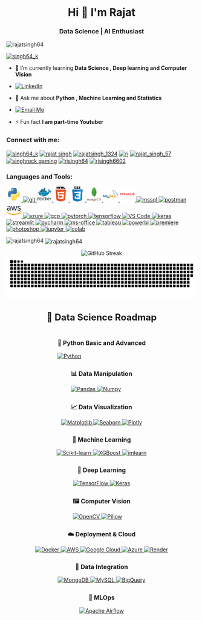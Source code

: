 <h1 align="center">Hi 👋 I'm Rajat</h1>
<h3 align="center">Data Science | AI Enthusiast</h3>

<p align="left"> <img src="https://komarev.com/ghpvc/?username=rajatsingh64&label=Profile%20views&color=0e75b6&style=flat" alt="rajatsingh64" /> </p>

<p align="left"> <a href="https://twitter.com/singh64_k" target="blank"><img src="https://img.shields.io/twitter/follow/singh64_k?logo=twitter&style=for-the-badge" alt="singh64_k" /></a> </p>

- 🌱 I’m currently learning **Data Science , Deep learning and Computer Vision**

- [![LinkedIn](https://img.shields.io/badge/LinkedIn-Connect-0077B5?style=for-the-badge&logo=linkedin&logoColor=white)](https://www.linkedin.com/in/rajat-singh-292124240)

- 💬 Ask me about **Python , Machine Learning and Statistics**

- [![Email Me](https://img.shields.io/badge/Email-rajat.k.singh64@gmail.com-D14836?style=for-the-badge&logo=gmail&logoColor=white)](mailto:rajat.k.singh64@gmail.com)

- ⚡ Fun fact **I am part-time Youtuber**

<h3 align="left">Connect with me:</h3>
<p align="left">
<a href="https://twitter.com/singh64_k" target="blank"><img align="center" src="https://raw.githubusercontent.com/rahuldkjain/github-profile-readme-generator/master/src/images/icons/Social/twitter.svg" alt="singh64_k" height="30" width="40" /></a>
<a href="https://linkedin.com/in/rajat singh" target="blank"><img align="center" src="https://raw.githubusercontent.com/rahuldkjain/github-profile-readme-generator/master/src/images/icons/Social/linked-in-alt.svg" alt="rajat singh" height="30" width="40" /></a>
<a href="https://kaggle.com/rajatsingh_1324" target="blank"><img align="center" src="https://raw.githubusercontent.com/rahuldkjain/github-profile-readme-generator/master/src/images/icons/Social/kaggle.svg" alt="rajatsingh_1324" height="30" width="40" /></a>
<a href="https://fb.com/rj" target="blank"><img align="center" src="https://raw.githubusercontent.com/rahuldkjain/github-profile-readme-generator/master/src/images/icons/Social/facebook.svg" alt="rj" height="30" width="40" /></a>
<a href="https://instagram.com/rajat_singh_57" target="blank"><img align="center" src="https://raw.githubusercontent.com/rahuldkjain/github-profile-readme-generator/master/src/images/icons/Social/instagram.svg" alt="rajat_singh_57" height="30" width="40" /></a>
<a href="https://www.youtube.com/c/singhrock gaming" target="blank"><img align="center" src="https://raw.githubusercontent.com/rahuldkjain/github-profile-readme-generator/master/src/images/icons/Social/youtube.svg" alt="singhrock gaming" height="30" width="40" /></a>
<a href="https://www.leetcode.com/rjsingh64" target="blank"><img align="center" src="https://raw.githubusercontent.com/rahuldkjain/github-profile-readme-generator/master/src/images/icons/Social/leet-code.svg" alt="rjsingh64" height="30" width="40" /></a>
<a href="https://discord.gg/rjsingh6602" target="blank"><img align="center" src="https://raw.githubusercontent.com/rahuldkjain/github-profile-readme-generator/master/src/images/icons/Social/discord.svg" alt="rjsingh6602" height="30" width="40" /></a>
</p>

<h3 align="left">Languages and Tools:</h3>
<p align="left">
  <!-- Python -->
  <a href="https://www.python.org" target="_blank" rel="noreferrer">
    <img src="https://raw.githubusercontent.com/devicons/devicon/master/icons/python/python-original.svg" alt="python" width="40" height="40"/>
  </a> 
  <!-- Git -->
  <a href="https://www.git-scm.com/" target="_blank" rel="noreferrer">
    <img src="https://www.vectorlogo.zone/logos/git-scm/git-scm-icon.svg" alt="git" width="40" height="40"/>
  </a> 
  <!-- Docker -->
  <a href="https://www.docker.com/" target="_blank" rel="noreferrer">
    <img src="https://raw.githubusercontent.com/devicons/devicon/master/icons/docker/docker-original-wordmark.svg" alt="docker" width="40" height="40"/>
  </a>
  <!-- HTML -->
  <a href="https://www.w3.org/html/" target="_blank" rel="noreferrer">
    <img src="https://raw.githubusercontent.com/devicons/devicon/master/icons/html5/html5-original-wordmark.svg" alt="html5" width="40" height="40"/>
  </a>
  <!-- CSS -->
  <a href="https://www.w3schools.com/css/" target="_blank" rel="noreferrer">
    <img src="https://raw.githubusercontent.com/devicons/devicon/master/icons/css3/css3-original-wordmark.svg" alt="css3" width="40" height="40"/>
  </a> 
  <!-- MongoDB -->
  <a href="https://www.mongodb.com/" target="_blank" rel="noreferrer">
    <img src="https://raw.githubusercontent.com/devicons/devicon/master/icons/mongodb/mongodb-original-wordmark.svg" alt="mongodb" width="40" height="40"/>
  </a> 
  <!-- MySQL -->
  <a href="https://www.mysql.com/" target="_blank" rel="noreferrer">
    <img src="https://raw.githubusercontent.com/devicons/devicon/master/icons/mysql/mysql-original-wordmark.svg" alt="mysql" width="40" height="40"/>
  </a>
  <!-- Oracle -->
  <a href="https://www.oracle.com/" target="_blank" rel="noreferrer">
    <img src="https://raw.githubusercontent.com/devicons/devicon/master/icons/oracle/oracle-original.svg" alt="oracle" width="40" height="40"/>
  </a>
  <!-- SQL Server -->
  <a href="https://www.microsoft.com/en-us/sql-server" target="_blank" rel="noreferrer">
    <img src="https://www.svgrepo.com/show/303229/microsoft-sql-server-logo.svg" alt="mssql" width="40" height="40"/>
</a> 
 <!-- Postman -->
  <a href="https://postman.com" target="_blank" rel="noreferrer">
    <img src="https://www.vectorlogo.zone/logos/getpostman/getpostman-icon.svg" alt="postman" width="40" height="40"/>
  </a>
  <!-- AWS -->
  <a href="https://aws.amazon.com" target="_blank" rel="noreferrer">
    <img src="https://raw.githubusercontent.com/devicons/devicon/master/icons/amazonwebservices/amazonwebservices-original-wordmark.svg" alt="aws" width="40" height="40"/>
  </a>
  <!-- Azure -->
  <a href="https://azure.microsoft.com/en-in/" target="_blank" rel="noreferrer">
    <img src="https://www.vectorlogo.zone/logos/microsoft_azure/microsoft_azure-icon.svg" alt="azure" width="40" height="40"/>
  </a>
  <!-- GCP -->
  <a href="https://cloud.google.com" target="_blank" rel="noreferrer">
    <img src="https://www.vectorlogo.zone/logos/google_cloud/google_cloud-icon.svg" alt="gcp" width="40" height="40"/>
  </a>
  <!-- PyTorch -->
  <a href="https://pytorch.org/" target="_blank" rel="noreferrer">
    <img src="https://www.vectorlogo.zone/logos/pytorch/pytorch-icon.svg" alt="pytorch" width="40" height="40"/>
  </a> 
 <!-- TensorFlow -->
  <a href="https://www.tensorflow.org" target="_blank" rel="noreferrer">
    <img src="https://www.vectorlogo.zone/logos/tensorflow/tensorflow-icon.svg" alt="tensorflow" width="40" height="40"/>
  </a> 
<!-- Visual Studio Code -->
<a href="https://code.visualstudio.com" target="_blank" rel="noreferrer">
  <img src="https://www.vectorlogo.zone/logos/visualstudio_code/visualstudio_code-icon.svg" alt="VS Code" width="40" height="40"/>
</a>
<!-- Keras -->
<a href="https://keras.io" target="_blank" rel="noreferrer">
  <img src="https://encrypted-tbn0.gstatic.com/images?q=tbn:ANd9GcSn3G7aNWlBFrxvcqPJlFkdUqQ3mSxFokba9g&s" alt="keras" width="40" height="40"/>
</a>
<!-- Streamlit -->
<a href="https://streamlit.io" target="_blank" rel="noreferrer">
  <img src="https://icon.icepanel.io/Technology/svg/Streamlit.svg" alt="streamlit" width="40" height="40"/>
</a>
<!-- PyCharm -->
<a href="https://www.jetbrains.com/pycharm/" target="_blank" rel="noreferrer">
  <img src="https://e7.pngegg.com/pngimages/211/917/png-clipart-pycharm-integrated-development-environment-jetbrains-intellij-idea-python-others-miscellaneous-angle.png" alt="pycharm" width="40" height="40"/>
</a>
<!-- MS Office -->
<a href="https://www.microsoft.com/en-us/microsoft-365" target="_blank" rel="noreferrer">
  <img src="https://i.pinimg.com/736x/93/6d/6a/936d6adc03927c1e2b386060e222c918.jpg" alt="ms-office" width="40" height="40"/>
</a>
<!-- Tableau -->
<a href="https://www.tableau.com/" target="_blank" rel="noreferrer">
  <img src="https://miro.medium.com/v2/resize:fit:1400/0*UcvDXUMq8onpVRZO.png" alt="tableau" width="40" height="40"/>
</a>
<!-- Power BI -->
<a href="https://powerbi.microsoft.com/" target="_blank" rel="noreferrer">
  <img src="https://cdn.prod.website-files.com/625447c67b621ab49bb7e3e5/6511e68a7e4c9e3b113990da_6442b779e4e03d774e078fa6_power-bi-icon-logo-E1B451ED39-seeklogo.com.png" alt="powerbi" width="40" height="40"/>
</a>
<!-- Adobe Premiere Pro -->
<a href="https://www.adobe.com/products/premiere.html" target="_blank" rel="noreferrer">
  <img src="https://w7.pngwing.com/pngs/616/284/png-transparent-adobe-premiere-pro-macos-bigsur-icon-thumbnail.png" alt="premiere" width="40" height="40"/>
</a>
<!-- Adobe Photoshop -->
<a href="https://www.adobe.com/products/photoshop.html" target="_blank" rel="noreferrer">
  <img src="https://upload.wikimedia.org/wikipedia/commons/thumb/a/af/Adobe_Photoshop_CC_icon.svg/640px-Adobe_Photoshop_CC_icon.svg.png" alt="photoshop" width="40" height="40"/>
</a>
<!-- Jupyter Notebook -->
<a href="https://jupyter.org/" target="_blank" rel="noreferrer">
  <img src="https://www.vectorlogo.zone/logos/jupyter/jupyter-icon.svg" alt="jupyter" width="40" height="40"/>
</a>
<!-- Google Colab -->
<a href="https://colab.research.google.com/" target="_blank" rel="noreferrer">
  <img src="https://colab.research.google.com/img/colab_favicon_256px.png" alt="colab" width="40" height="40"/>
</a>
</p>

<p><img align="left" src="https://github-readme-stats.vercel.app/api/top-langs?username=rajatsingh64&show_icons=true&locale=en&layout=compact" alt="rajatsingh64" /></p>

<p>&nbsp;<img align="center" src="https://github-readme-stats.vercel.app/api?username=rajatsingh64&show_icons=true&locale=en" alt="rajatsingh64" /></p>

<div align="center">
  <img src="https://streak-stats.demolab.com/?user=rajatsingh64" alt="GitHub Streak" />
</div>

<div align="center">
    <img src="https://github.com/Rajatsingh64/Rajatsingh64/blob/output/github-snake.svg" alt="GitHub Snake Animation">
</div>
<h2 style="text-align: center; font-size: 24px;">🚀 Data Science Roadmap</h2>

<div style="display: flex; flex-direction: column; align-items: center; gap: 5px;">

  <!-- Python Basics and Advance-->
  <div>
    <h3 style="font-size: 16px; text-align: center;">🐍 Python Basic and Advanced </h3>
    <a href="https://www.python.org">
      <img src="https://img.shields.io/badge/Python-blue?style=flat&logo=python&logoColor=white" alt="Python" style="height: 30px; width: 120px;">
    </a>
  </div>
  
  <!-- Data Manipulation -->
  <div>
    <h3 style="font-size: 16px; text-align: center;">📊 Data Manipulation</h3>
    <a href="https://pandas.pydata.org">
      <img src="https://img.shields.io/badge/Pandas-green?style=flat&logo=pandas&logoColor=white" alt="Pandas" style="height: 30px; width: 120px;">
    </a>
    <a href="https://numpy.org">
      <img src="https://img.shields.io/badge/Numpy-lightgreen?style=flat&logo=numpy&logoColor=white" alt="Numpy" style="height: 30px; width: 120px;">
    </a>
  </div>

  <!-- Data Visualization -->
  <div>
    <h3 style="font-size: 16px; text-align: center;">📈 Data Visualization</h3>
    <a href="https://matplotlib.org">
      <img src="https://img.shields.io/badge/Matplotlib-blue?style=flat&logo=matplotlib&logoColor=white" alt="Matplotlib" style="height: 30px; width: 120px;">
    </a>
    <a href="https://seaborn.pydata.org">
      <img src="https://img.shields.io/badge/Seaborn-darkblue?style=flat&logo=seaborn&logoColor=white" alt="Seaborn" style="height: 30px; width: 120px;">
    </a>
    <a href="https://plotly.com">
      <img src="https://img.shields.io/badge/Plotly-blue?style=flat&logo=plotly&logoColor=white" alt="Plotly" style="height: 30px; width: 120px;">
    </a>
  </div>

  <!-- Machine Learning -->
  <div>
    <h3 style="font-size: 16px; text-align: center;">🧠 Machine Learning</h3>
    <a href="https://scikit-learn.org">
      <img src="https://img.shields.io/badge/Scikit--learn-yellow?style=flat&logo=scikit-learn&logoColor=white" alt="Scikit-learn" style="height: 30px; width: 120px;">
    </a>
    <a href="https://xgboost.ai">
      <img src="https://img.shields.io/badge/XGBoost-red?style=flat&logo=xgboost&logoColor=white" alt="XGBoost" style="height: 30px; width: 120px;">
    </a>
    <a href="https://imbalanced-learn.org">
      <img src="https://img.shields.io/badge/imblearn-blue?style=flat&logo=python&logoColor=white" alt="imlearn" style="height: 30px; width: 120px;">
    </a>
  </div>

  <!-- Deep Learning -->
  <div>
    <h3 style="font-size: 16px; text-align: center;">🤖 Deep Learning</h3>
    <a href="https://www.tensorflow.org">
      <img src="https://img.shields.io/badge/TensorFlow-orange?style=flat&logo=tensorflow&logoColor=white" alt="TensorFlow" style="height: 30px; width: 120px;">
    </a>
    <a href="https://keras.io">
      <img src="https://img.shields.io/badge/Keras-darkorange?style=flat&logo=keras&logoColor=white" alt="Keras" style="height: 30px; width: 120px;">
    </a>
  </div>

  <!-- Computer Vision -->
  <div>
    <h3 style="font-size: 16px; text-align: center;">🖼️ Computer Vision</h3>
    <a href="https://opencv.org">
      <img src="https://img.shields.io/badge/OpenCV-purple?style=flat&logo=opencv&logoColor=white" alt="OpenCV" style="height: 30px; width: 120px;">
    </a>
    <a href="https://python-pillow.org">
      <img src="https://img.shields.io/badge/Pillow-purple?style=flat&logo=pillow&logoColor=white" alt="Pillow" style="height: 30px; width: 120px;">
    </a>
  </div>

  <!-- Cloud & Deployment -->
  <div>
    <h3 style="font-size: 16px; text-align: center;">☁️ Deployment & Cloud</h3>
    <a href="https://www.docker.com">
      <img src="https://img.shields.io/badge/Docker-blue?style=flat&logo=docker&logoColor=white" alt="Docker" style="height: 30px; width: 120px;">
    </a>
    <a href="https://aws.amazon.com">
      <img src="https://img.shields.io/badge/AWS-darkblue?style=flat&logo=aws&logoColor=white" alt="AWS" style="height: 30px; width: 120px;">
    </a>
    <a href="https://cloud.google.com">
      <img src="https://img.shields.io/badge/Google_Cloud-lightblue?style=flat&logo=googlecloud&logoColor=white" alt="Google Cloud" style="height: 30px; width: 120px;">
    </a>
    <a href="https://azure.microsoft.com">
      <img src="https://img.shields.io/badge/Azure-darkblue?style=flat&logo=azure&logoColor=white" alt="Azure" style="height: 30px; width: 120px;">
    </a>
    <a href="https://render.com">
      <img src="https://img.shields.io/badge/Render-lightgray?style=flat&logo=render&logoColor=white" alt="Render" style="height: 30px; width: 120px;">
    </a>
  </div>

  <!-- Data Integration -->
  <div>
    <h3 style="font-size: 16px; text-align: center;">🔗 Data Integration</h3>
    <a href="https://www.mongodb.com">
      <img src="https://img.shields.io/badge/MongoDB-green?style=flat&logo=mongodb&logoColor=white" alt="MongoDB" style="height: 30px; width: 120px;">
    </a>
    <a href="https://www.mysql.com">
      <img src="https://img.shields.io/badge/MySQL-lightblue?style=flat&logo=mysql&logoColor=white" alt="MySQL" style="height: 30px; width: 120px;">
    </a>
    <a href="https://cloud.google.com/bigquery">
      <img src="https://img.shields.io/badge/BigQuery-darkblue?style=flat&logo=googlebigquery&logoColor=white" alt="BigQuery" style="height: 30px; width: 120px;">
    </a>
  </div>

  <!-- MLOps -->
  <div>
    <h3 style="font-size: 16px; text-align: center;">🔄 MLOps</h3>
    <a href="https://airflow.apache.org">
      <img src="https://img.shields.io/badge/Apache--Airflow-lightblue?style=flat&logo=apache-airflow&logoColor=white" alt="Apache Airflow" style="height: 30px; width: 120px;">
    </a>
  </div>
</div>




                                                                                                                   
                                                                                                                   
